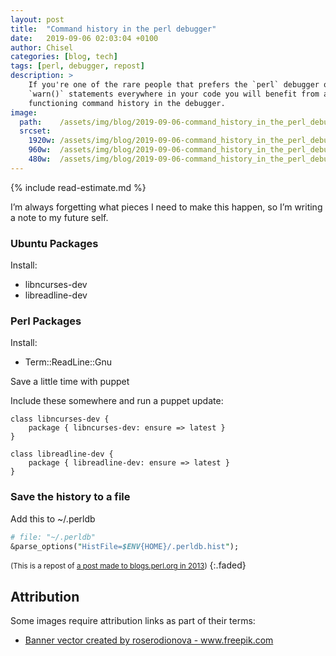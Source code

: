 ```yaml
---
layout: post
title:  "Command history in the perl debugger"
date:   2019-09-06 02:03:04 +0100
author: Chisel
categories: [blog, tech]
tags: [perl, debugger, repost]
description: >
    If you're one of the rare people that prefers the `perl` debugger over
    `warn()` statements everywhere in your code you will benefit from a
    functioning command history in the debugger.
image:
  path:    /assets/img/blog/2019-09-06-command_history_in_the_perl_debugger-lugar-trabajo-programado.jpg
  srcset:
    1920w: /assets/img/blog/2019-09-06-command_history_in_the_perl_debugger-lugar-trabajo-programado.jpg
    960w:  /assets/img/blog/2019-09-06-command_history_in_the_perl_debugger-lugar-trabajo-programado@0,5x.jpg
    480w:  /assets/img/blog/2019-09-06-command_history_in_the_perl_debugger-lugar-trabajo-programado@0,25x.jpg
---
```


{% include read-estimate.md %}

I’m always forgetting what pieces I need to make this happen, so I’m writing a note to my future self.

<!--more-->

### Ubuntu Packages

Install:

* libncurses-dev
* libreadline-dev

### Perl Packages

Install:

* Term::ReadLine::Gnu

Save a little time with puppet

Include these somewhere and run a puppet update:

~~~puppet
class libncurses-dev {
    package { libncurses-dev: ensure => latest }
}

class libreadline-dev {
    package { libreadline-dev: ensure => latest }
}
~~~


### Save the history to a file
Add this to ~/.perldb

~~~perl
# file: "~/.perldb"
&parse_options("HistFile=$ENV{HOME}/.perldb.hist");
~~~

<small>(This is a repost of [a post made to blogs.perl.org in 2013][post-2013])</small>
{:.faded}


## Attribution

Some images require attribution links as part of their terms:

- <a href="https://www.freepik.com/free-photos-vectors/banner">Banner vector created by roserodionova - www.freepik.com</a>

[post-2013]: http://blogs.perl.org/users/chisel/2013/01/command-history-in-the-perl-debugger.html
